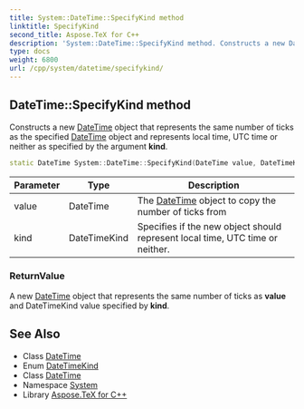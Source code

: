 ```yaml
---
title: System::DateTime::SpecifyKind method
linktitle: SpecifyKind
second_title: Aspose.TeX for C++
description: 'System::DateTime::SpecifyKind method. Constructs a new DateTime object that represents the same number of ticks as the specified DateTime object and represents local time, UTC time or neither as specified by the argument kind in C++.'
type: docs
weight: 6800
url: /cpp/system/datetime/specifykind/
---
```

## DateTime::SpecifyKind method


Constructs a new [DateTime](../) object that represents the same number of ticks as the specified [DateTime](../) object and represents local time, UTC time or neither as specified by the argument **kind**.

```cpp
static DateTime System::DateTime::SpecifyKind(DateTime value, DateTimeKind kind)
```


| Parameter | Type | Description |
| --- | --- | --- |
| value | DateTime | The [DateTime](../) object to copy the number of ticks from |
| kind | DateTimeKind | Specifies if the new object should represent local time, UTC time or neither. |

### ReturnValue

A new [DateTime](../) object that represents the same number of ticks as **value** and DateTimeKind value specified by **kind**.

## See Also

* Class [DateTime](../)
* Enum [DateTimeKind](../../datetimekind/)
* Class [DateTime](../)
* Namespace [System](../../)
* Library [Aspose.TeX for C++](../../../)
